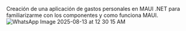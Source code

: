 Creación de una aplicación de gastos personales en MAUI .NET para familiarizarme con los componentes y como funciona MAUI.![WhatsApp Image 2025-08-13 at 12 30 15 AM](https://github.com/user-attachments/assets/a433be92-bb66-4848-873e-cbc134173d9a)
